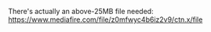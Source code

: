 There's actually an above-25MB file needed: https://www.mediafire.com/file/z0mfwyc4b6iz2v9/ctn.x/file
